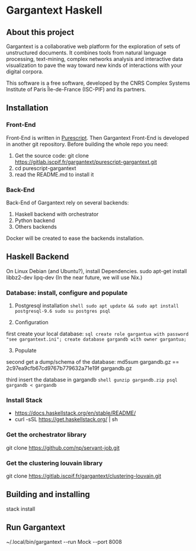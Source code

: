 # Gargantext Haskell

## About this project

Gargantext is a collaborative web platform for the exploration of sets
of unstructured documents. It combines tools from natural language
processing, text-mining, complex networks analysis and interactive data
visualization to pave the way toward new kinds of interactions with your
digital corpora.

This software is a free software, developed by the CNRS Complex Systems
Institute of Paris Île-de-France (ISC-PIF) and its partners.

## Installation

### Front-End

Front-End is written in [Purescript](http://www.purescript.org/).
Then Gargantext Front-End is developed in another git repository. 
Before building the whole repo you need:

1. Get the source code:
    git clone https://gitlab.iscpif.fr/gargantext/purescript-gargantext.git
2. cd purescript-gargantext
3. read the README.md to install it


### Back-End

Back-End of Gargantext rely on several backends:
1. Haskell backend with orchestrator
2. Python backend
3. Others backends

Docker will be created to ease the backends installation.

## Haskell Backend

On Linux Debian (and Ubuntu?), install Dependencies.
sudo apt-get install libbz2-dev lipq-dev
(In the near future, we will use Nix.)

### Database: install, configure and populate 

1. Postgresql installation
``shell
sudo apt update && sudo apt install postgresql-9.6
sudo su postgres
psql
``

2. Configuration

first create your local database:
``sql
create role gargantua with password "see gargantext.ini";
create database gargandb with owner gargantua;
``

3. Populate

second get a dump/schema of the database:
md5sum gargandb.gz == 2c97ea9cfb67cd9767b779632a71e19f  gargandb.gz

third insert the database in gargandb
``shell
gunzip gargandb.zip
psql gargandb < gargandb
``


### Install Stack
- https://docs.haskellstack.org/en/stable/README/
- curl -sSL https://get.haskellstack.org/ | sh

### Get the orchestrator library

git clone https://github.com/np/servant-job.git

### Get the clustering louvain library

git clone https://gitlab.iscpif.fr/gargantext/clustering-louvain.git

## Building and installing
stack install

## Run Gargantext
~/.local/bin/gargantext --run Mock --port 8008
